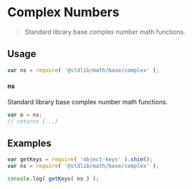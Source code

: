# Complex Numbers

> Standard library base complex number math functions.

<section class="usage">

## Usage

```javascript
var ns = require( '@stdlib/math/base/complex' );
```

#### ns

Standard library base complex number math functions.

```javascript
var o = ns;
// returns {...}
```

</section>

<!-- /.usage -->

<section class="examples">

## Examples

<!-- TODO: better examples -->

```javascript
var getKeys = require( 'object-keys' ).shim();
var ns = require( '@stdlib/math/base/complex' );

console.log( getKeys( ns ) );
```

</section>

<!-- /.examples -->

<section class="links">

</section>

<!-- /.links -->
